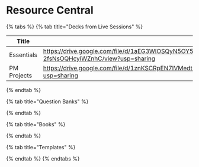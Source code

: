 # Resource Central

{% tabs %}
{% tab title="Decks from Live Sessions" %}
<table><thead><tr><th width="126">Title</th><th data-type="content-ref"></th></tr></thead><tbody><tr><td>Essentials</td><td><a href="https://drive.google.com/file/d/1aEG3WIOSQyN5OY5-2fsNsOQHcylWZnhC/view?usp=sharing">https://drive.google.com/file/d/1aEG3WIOSQyN5OY5-2fsNsOQHcylWZnhC/view?usp=sharing</a></td></tr><tr><td>PM Projects</td><td><a href="https://drive.google.com/file/d/1znKSCRpEN7IVMedt0MS7YRPZ5vfNOYRH/view?usp=sharing">https://drive.google.com/file/d/1znKSCRpEN7IVMedt0MS7YRPZ5vfNOYRH/view?usp=sharing</a></td></tr></tbody></table>
{% endtab %}

{% tab title="Question Banks" %}

{% endtab %}

{% tab title="Books" %}

{% endtab %}

{% tab title="Templates" %}

{% endtab %}
{% endtabs %}
